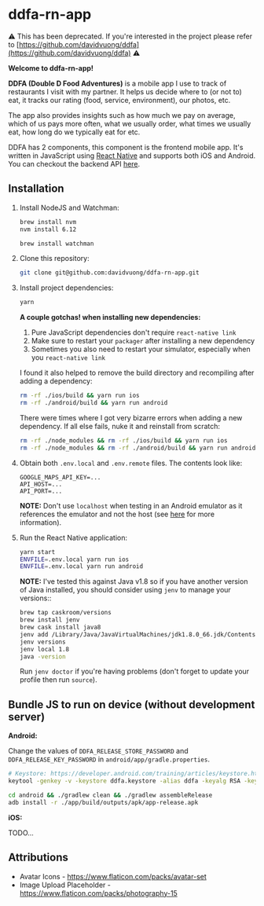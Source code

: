 # ddfa-rn-app

:warning: This has been deprecated. If you're interested in the project please refer to [https://github.com/davidvuong/ddfa](https://github.com/davidvuong/ddfa) :warning:

**Welcome to ddfa-rn-app!**

**DDFA (Double D Food Adventures)** is a mobile app I use to track of restaurants I visit with my partner. It helps us decide where to (or not to) eat, it tracks our rating (food, service, environment), our photos, etc.

The app also provides insights such as how much we pay on average, which of us pays more often, what we usually order, what times we usually eat, how long do we typically eat for etc.

DDFA has 2 components, this component is the frontend mobile app. It's written in JavaScript using [React Native](https://facebook.github.io/react-native/) and supports both iOS and Android. You can checkout the backend API [here](https://github.com/davidvuong/ddfa-api).

## Installation

1. Install NodeJS and Watchman:

    ```bash
    brew install nvm
    nvm install 6.12

    brew install watchman
    ```

1. Clone this repository:

    ```bash
    git clone git@github.com:davidvuong/ddfa-rn-app.git
    ```

1. Install project dependencies:

    ```bash
    yarn
    ```

    **A couple gotchas! when installing new dependencies:**

    1. Pure JavaScript dependencies don't require `react-native link`
    1. Make sure to restart your `packager` after installing a new dependency
    1. Sometimes you also need to restart your simulator, especially when you `react-native link`

    I found it also helped to remove the build directory and recompiling after adding a dependency:

    ```bash
    rm -rf ./ios/build && yarn run ios
    rm -rf ./android/build && yarn run android
    ```

    There were times where I got very bizarre errors when adding a new dependency. If all else fails, nuke it and reinstall from scratch:

    ```bash
    rm -rf ./node_modules && rm -rf ./ios/build && yarn run ios
    rm -rf ./node_modules && rm -rf ./android/build && yarn run android
    ```

1. Obtain both `.env.local` and `.env.remote` files. The contents look like:

    ```
    GOOGLE_MAPS_API_KEY=...
    API_HOST=...
    API_PORT=...
    ```

    **NOTE:** Don't use `localhost` when testing in an Android emulator as it references the emulator and not the host (see [here](https://stackoverflow.com/questions/5528850/how-do-you-connect-localhost-in-the-android-emulator) for more information).

1. Run the React Native application:

    ```bash
    yarn start
    ENVFILE=.env.local yarn run ios
    ENVFILE=.env.local yarn run android
    ```

    **NOTE:** I've tested this against Java v1.8 so if you have another version of Java installed, you should consider using `jenv` to manage your versions::

    ```bash
    brew tap caskroom/versions
    brew install jenv
    brew cask install java8
    jenv add /Library/Java/JavaVirtualMachines/jdk1.8.0_66.jdk/Contents/Home/
    jenv versions
    jenv local 1.8
    java -version
    ```

    Run `jenv doctor` if you're having problems (don't forget to update your profile then run `source`).

## Bundle JS to run on device (without development server)

**Android:**

Change the values of `DDFA_RELEASE_STORE_PASSWORD` and `DDFA_RELEASE_KEY_PASSWORD` in `android/app/gradle.properties`.

```bash
# Keystore: https://developer.android.com/training/articles/keystore.html
keytool -genkey -v -keystore ddfa.keystore -alias ddfa -keyalg RSA -keysize 2048 -validity 10000

cd android && ./gradlew clean && ./gradlew assembleRelease
adb install -r ./app/build/outputs/apk/app-release.apk
```

**iOS:**

TODO...

## Attributions

- Avatar Icons - https://www.flaticon.com/packs/avatar-set
- Image Upload Placeholder - https://www.flaticon.com/packs/photography-15

